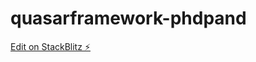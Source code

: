 # quasarframework-phdpand

[Edit on StackBlitz ⚡️](https://stackblitz.com/edit/quasarframework-w4pgg9)

